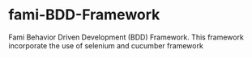 # fami-BDD-Framework
Fami Behavior Driven Development (BDD) Framework. This framework incorporate the use of selenium and cucumber framework 
